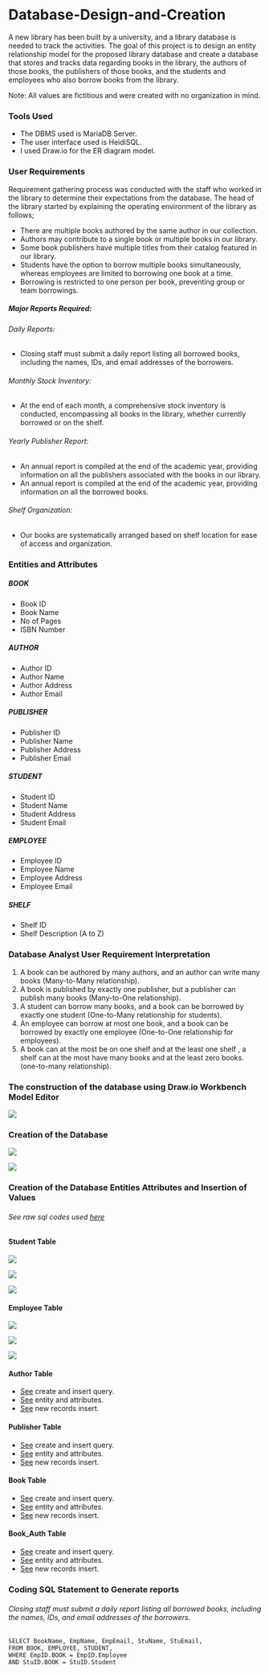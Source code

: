 # Database-Design-and-Creation
A new library has been built by a university, and a library database is needed to track the activities. The goal of this project is to design an entity relationship model for the proposed library database and create a database that stores and tracks data regarding books in the library, the authors of those books, the publishers of those books, and the students and employees who also borrow books from the library.

Note: All values are fictitious and were created with no organization in mind.

### Tools Used
- The DBMS used is MariaDB Server.
- The user interface used is HeidiSQL.
- I used Draw.io for the ER diagram model.

### User Requirements 
Requirement gathering process was conducted with the staff who worked in the library to determine their expectations from the database. 
The head of the library started by explaining the operating environment of the library as follows;
- There are multiple books authored by the same author in our collection.
- Authors may contribute to a single book or multiple books in our library.
- Some book publishers have multiple titles from their catalog featured in our library.
- Students have the option to borrow multiple books simultaneously, whereas employees are limited to borrowing one book at a time.
- Borrowing is restricted to one person per book, preventing group or team borrowings.

##### Major Reports Required:
###### Daily Reports:
- Closing staff must submit a daily report listing all borrowed books, including the names, IDs, and email addresses of the borrowers.
  
###### Monthly Stock Inventory:
- At the end of each month, a comprehensive stock inventory is conducted, encompassing all books in the library, whether currently borrowed or on the shelf.
  
###### Yearly Publisher Report:
- An annual report is compiled at the end of the academic year, providing information on all the publishers associated with the books in our library.
- An annual report is compiled at the end of the academic year, providing information on all the borrowed books.

###### Shelf Organization:
- Our books are systematically arranged based on shelf location for ease of access and organization.

### Entities and Attributes 
##### BOOK
- Book ID
- Book Name
- No of Pages
- ISBN Number
##### AUTHOR
- Author ID
- Author Name
- Author Address
- Author Email 
##### PUBLISHER
- Publisher ID
- Publisher Name
- Publisher Address
- Publisher Email 
##### STUDENT
- Student ID
- Student Name
- Student Address
- Student Email
##### EMPLOYEE
- Employee ID
- Employee Name
- Employee Address
- Employee Email
##### SHELF
- Shelf ID
- Shelf Description (A to Z)

### Database Analyst User Requirement Interpretation
1. A book can be authored by many authors, and an author can write many books (Many-to-Many relationship).
2. A book is published by exactly one publisher, but a publisher can publish many books (Many-to-One relationship).
3. A student can borrow many books, and a book can be borrowed by exactly one student (One-to-Many relationship for students).
4. An employee can borrow at most one book, and a book can be borrowed by exactly one employee (One-to-One relationship for employees).
5. A book can at the most be on one shelf and at the least one shelf , a shelf can at the most have many books and at the least zero books. (one-to-many relationship).

### The construction of the database using Draw.io Workbench Model Editor
![](LibraryDatabaseERDiagram2.jpg)


### Creation of the Database

![](1.PNG)

![](2_.PNG)



### Creation of the Database Entities Attributes and Insertion of Values
###### See raw sql codes used [here](LibraryDatabaseProjectSql_Codes.txt)

#### Student Table


![](6.PNG)

![](7.PNG)

![](8.PNG)


#### Employee Table

![](9.PNG)

![](10.PNG)

![](11.PNG)

#### Author Table
- [See](12.PNG) create and insert query.
- [See](13.PNG) entity and attributes.
- [See](14.PNG) new records insert.

#### Publisher Table
- [See](15.PNG) create and insert query.
- [See](16.PNG) entity and attributes.
- [See](17.PNG) new records insert. 


#### Book Table
- [See](18.PNG) create and insert query.
- [See](19.PNG) entity and attributes.
- [See](20.PNG) new records insert.

#### Book_Auth Table
- [See](21.PNG) create and insert query.
- [See](22.PNG) entity and attributes.
- [See](23.PNG) new records insert.

### Coding SQL Statement to Generate reports
###### Closing staff must submit a daily report listing all borrowed books, including the names, IDs, and email addresses           of the borrowers.
```
SELECT BookName, EmpName, EmpEmail, StuName, StuEmail,
FROM BOOK, EMPLOYEE, STUDENT,
WHERE EmpID.BOOK = EmpID.Employee
AND StuID.BOOK = StuID.Student
```
